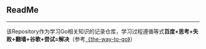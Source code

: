 ## ReadMe
---
该Repository作为学习Go相关知识的记录仓库，学习过程遵循等式**百度+思考+失败+翻墙+谷歌+尝试=解决**（参考[《the-way-to-go》](https://github.com/unknwon/the-way-to-go_ZH_CN/)）





